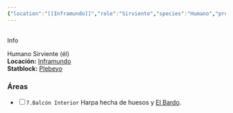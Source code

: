 ```yaml
---
{"location":"[[Inframundo]]","role":"Sirviente","species":"Humano","pronouns":"él","reference":"","description":"Humano Sirviente (él)","statblock":"[[Plebeyo]]","patron":"","type":"Personas","dg-publish":false,"dg-publish-dm":true,"permalink":"/personas/el-bardo/","dgPassFrontmatter":true}
---
```


<p><span><div data-callout-metadata="" data-callout-fold="" data-callout="info" class="callout node-insert-event"><div class="callout-title" dir="auto"><div class="callout-icon"><svg width="16" height="16"></svg></div><div class="callout-title-inner">Info</div></div><div class="callout-content">
<p dir="auto">Humano Sirviente (él)<br>
<strong>Locación:</strong> <a data-tooltip-position="top" aria-label="Lugares/Inframundo.md" data-href="Lugares/Inframundo.md" href="Lugares/Inframundo.md" class="internal-link" target="_blank" rel="noopener nofollow">Inframundo</a><br>
<strong>Statblock:</strong> <a data-tooltip-position="top" aria-label="Statblocks/Plebeyo.md" data-href="Statblocks/Plebeyo.md" href="Statblocks/Plebeyo.md" class="internal-link" target="_blank" rel="noopener nofollow">Plebeyo</a></p>
</div></div></span></p><h3><span>Áreas</span></h3><div><ul class="contains-task-list"><li data-task=" " class="dataview task-list-item"><input type="checkbox" class="dataview task-list-item-checkbox"><span><code>7.Balcón Interior</code> Harpa hecha de huesos y <a data-tooltip-position="top" aria-label="Personas/El Bardo" data-href="Personas/El Bardo" href="Personas/El Bardo" class="internal-link" target="_blank" rel="noopener nofollow">El Bardo</a>.</span></li></ul></div>